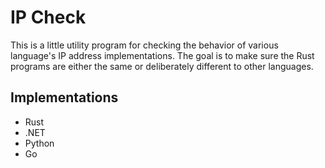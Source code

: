 # IP Check

This is a little utility program for checking the behavior of various language's IP address implementations.
The goal is to make sure the Rust programs are either the same or deliberately different to other languages.

## Implementations
 - Rust
 - .NET
 - Python
 - Go
